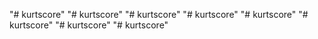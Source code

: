"# kurtscore" 
"# kurtscore" 
"# kurtscore" 
"# kurtscore" 
"# kurtscore" 
"# kurtscore" 
"# kurtscore" 
"# kurtscore" 
